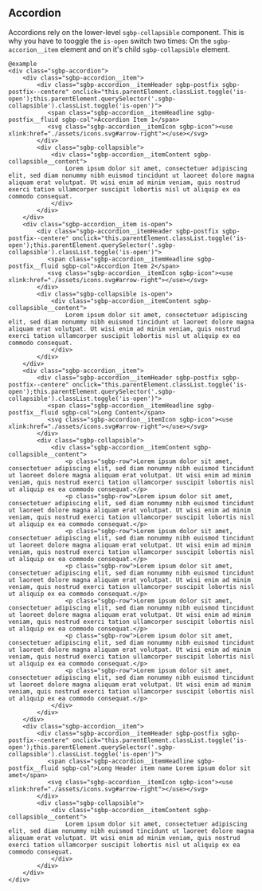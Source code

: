 ## Accordion

Accordions rely on the lower-level `sgbp-collapsible` component.
This is why you have to tooggle the `is-open` switch two times: 
On the `sgbp-accorion__item` element and on it's child `sgbp-collapsible` element. 

    @example
    <div class="sgbp-accordion">
        <div class="sgbp-accordion__item">
            <div class="sgbp-accordion__itemHeader sgbp-postfix sgbp-postfix--centere" onclick="this.parentElement.classList.toggle('is-open');this.parentElement.querySelector('.sgbp-collapsible').classList.toggle('is-open')">
               <span class="sgbp-accordion__itemHeadline sgbp-postfix__fluid sgbp-col">Accordion Item 1</span>
               <svg class="sgbp-accordion__itemIcon sgbp-icon"><use xlink:href="./assets/icons.svg#arrow-right"></use></svg>
            </div>
            <div class="sgbp-collapsible">
                <div class="sgbp-accordion__itemContent sgbp-collapsible__content">
                    Lorem ipsum dolor sit amet, consectetuer adipiscing elit, sed diam nonummy nibh euismod tincidunt ut laoreet dolore magna aliquam erat volutpat. Ut wisi enim ad minim veniam, quis nostrud exerci tation ullamcorper suscipit lobortis nisl ut aliquip ex ea commodo consequat.
                </div>
            </div>
        </div>
        <div class="sgbp-accordion__item is-open">
            <div class="sgbp-accordion__itemHeader sgbp-postfix sgbp-postfix--centere" onclick="this.parentElement.classList.toggle('is-open');this.parentElement.querySelector('.sgbp-collapsible').classList.toggle('is-open')">
               <span class="sgbp-accordion__itemHeadline sgbp-postfix__fluid sgbp-col">Accordion Item 2</span>
               <svg class="sgbp-accordion__itemIcon sgbp-icon"><use xlink:href="./assets/icons.svg#arrow-right"></use></svg>
            </div>
            <div class="sgbp-collapsible is-open">
                <div class="sgbp-accordion__itemContent sgbp-collapsible__content">
                    Lorem ipsum dolor sit amet, consectetuer adipiscing elit, sed diam nonummy nibh euismod tincidunt ut laoreet dolore magna aliquam erat volutpat. Ut wisi enim ad minim veniam, quis nostrud exerci tation ullamcorper suscipit lobortis nisl ut aliquip ex ea commodo consequat.
                </div>
            </div>
        </div>
        <div class="sgbp-accordion__item">
            <div class="sgbp-accordion__itemHeader sgbp-postfix sgbp-postfix--centere" onclick="this.parentElement.classList.toggle('is-open');this.parentElement.querySelector('.sgbp-collapsible').classList.toggle('is-open')">
               <span class="sgbp-accordion__itemHeadline sgbp-postfix__fluid sgbp-col">Long Content</span>
               <svg class="sgbp-accordion__itemIcon sgbp-icon"><use xlink:href="./assets/icons.svg#arrow-right"></use></svg>
            </div>
            <div class="sgbp-collapsible">
                <div class="sgbp-accordion__itemContent sgbp-collapsible__content">
                    <p class="sgbp-row">Lorem ipsum dolor sit amet, consectetuer adipiscing elit, sed diam nonummy nibh euismod tincidunt ut laoreet dolore magna aliquam erat volutpat. Ut wisi enim ad minim veniam, quis nostrud exerci tation ullamcorper suscipit lobortis nisl ut aliquip ex ea commodo consequat.</p>
                    <p class="sgbp-row">Lorem ipsum dolor sit amet, consectetuer adipiscing elit, sed diam nonummy nibh euismod tincidunt ut laoreet dolore magna aliquam erat volutpat. Ut wisi enim ad minim veniam, quis nostrud exerci tation ullamcorper suscipit lobortis nisl ut aliquip ex ea commodo consequat.</p>
                    <p class="sgbp-row">Lorem ipsum dolor sit amet, consectetuer adipiscing elit, sed diam nonummy nibh euismod tincidunt ut laoreet dolore magna aliquam erat volutpat. Ut wisi enim ad minim veniam, quis nostrud exerci tation ullamcorper suscipit lobortis nisl ut aliquip ex ea commodo consequat.</p>
                    <p class="sgbp-row">Lorem ipsum dolor sit amet, consectetuer adipiscing elit, sed diam nonummy nibh euismod tincidunt ut laoreet dolore magna aliquam erat volutpat. Ut wisi enim ad minim veniam, quis nostrud exerci tation ullamcorper suscipit lobortis nisl ut aliquip ex ea commodo consequat.</p>
                    <p class="sgbp-row">Lorem ipsum dolor sit amet, consectetuer adipiscing elit, sed diam nonummy nibh euismod tincidunt ut laoreet dolore magna aliquam erat volutpat. Ut wisi enim ad minim veniam, quis nostrud exerci tation ullamcorper suscipit lobortis nisl ut aliquip ex ea commodo consequat.</p>
                    <p class="sgbp-row">Lorem ipsum dolor sit amet, consectetuer adipiscing elit, sed diam nonummy nibh euismod tincidunt ut laoreet dolore magna aliquam erat volutpat. Ut wisi enim ad minim veniam, quis nostrud exerci tation ullamcorper suscipit lobortis nisl ut aliquip ex ea commodo consequat.</p>
                    <p class="sgbp-row">Lorem ipsum dolor sit amet, consectetuer adipiscing elit, sed diam nonummy nibh euismod tincidunt ut laoreet dolore magna aliquam erat volutpat. Ut wisi enim ad minim veniam, quis nostrud exerci tation ullamcorper suscipit lobortis nisl ut aliquip ex ea commodo consequat.</p>
                </div>
            </div>
        </div>
        <div class="sgbp-accordion__item">
            <div class="sgbp-accordion__itemHeader sgbp-postfix sgbp-postfix--centere" onclick="this.parentElement.classList.toggle('is-open');this.parentElement.querySelector('.sgbp-collapsible').classList.toggle('is-open')">
               <span class="sgbp-accordion__itemHeadline sgbp-postfix__fluid sgbp-col">Long Header item name Lorem ipsum dolor sit amet</span>
               <svg class="sgbp-accordion__itemIcon sgbp-icon"><use xlink:href="./assets/icons.svg#arrow-right"></use></svg>
            </div>
            <div class="sgbp-collapsible">
                <div class="sgbp-accordion__itemContent sgbp-collapsible__content">
                    Lorem ipsum dolor sit amet, consectetuer adipiscing elit, sed diam nonummy nibh euismod tincidunt ut laoreet dolore magna aliquam erat volutpat. Ut wisi enim ad minim veniam, quis nostrud exerci tation ullamcorper suscipit lobortis nisl ut aliquip ex ea commodo consequat.
                </div>
            </div>
        </div>
    </div>
